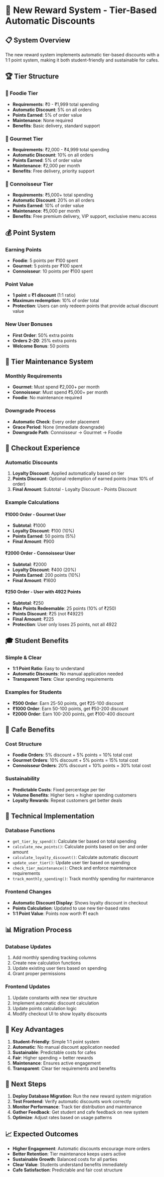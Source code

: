 # 🎯 New Reward System - Tier-Based Automatic Discounts

## 📋 **System Overview**

The new reward system implements automatic tier-based discounts with a 1:1 point system, making it both student-friendly and sustainable for cafes.

## 🏆 **Tier Structure**

### **🥉 Foodie Tier**
- **Requirements**: ₹0 - ₹1,999 total spending
- **Automatic Discount**: 5% on all orders
- **Points Earned**: 5% of order value
- **Maintenance**: None required
- **Benefits**: Basic delivery, standard support

### **🥈 Gourmet Tier**
- **Requirements**: ₹2,000 - ₹4,999 total spending
- **Automatic Discount**: 10% on all orders
- **Points Earned**: 5% of order value
- **Maintenance**: ₹2,000 per month
- **Benefits**: Free delivery, priority support

### **🥇 Connoisseur Tier**
- **Requirements**: ₹5,000+ total spending
- **Automatic Discount**: 20% on all orders
- **Points Earned**: 10% of order value
- **Maintenance**: ₹5,000 per month
- **Benefits**: Free premium delivery, VIP support, exclusive menu access

## 💰 **Point System**

### **Earning Points**
- **Foodie**: 5 points per ₹100 spent
- **Gourmet**: 5 points per ₹100 spent
- **Connoisseur**: 10 points per ₹100 spent

### **Point Value**
- **1 point = ₹1 discount** (1:1 ratio)
- **Maximum redemption**: 10% of order total
- **Protection**: Users can only redeem points that provide actual discount value

### **New User Bonuses**
- **First Order**: 50% extra points
- **Orders 2-20**: 25% extra points
- **Welcome Bonus**: 50 points

## 🔄 **Tier Maintenance System**

### **Monthly Requirements**
- **Gourmet**: Must spend ₹2,000+ per month
- **Connoisseur**: Must spend ₹5,000+ per month
- **Foodie**: No maintenance required

### **Downgrade Process**
- **Automatic Check**: Every order placement
- **Grace Period**: None (immediate downgrade)
- **Downgrade Path**: Connoisseur → Gourmet → Foodie

## 🛒 **Checkout Experience**

### **Automatic Discounts**
1. **Loyalty Discount**: Applied automatically based on tier
2. **Points Discount**: Optional redemption of earned points (max 10% of order)
3. **Final Amount**: Subtotal - Loyalty Discount - Points Discount

### **Example Calculations**

#### **₹1000 Order - Gourmet User**
- **Subtotal**: ₹1000
- **Loyalty Discount**: ₹100 (10%)
- **Points Earned**: 50 points (5%)
- **Final Amount**: ₹900

#### **₹2000 Order - Connoisseur User**
- **Subtotal**: ₹2000
- **Loyalty Discount**: ₹400 (20%)
- **Points Earned**: 200 points (10%)
- **Final Amount**: ₹1600

#### **₹250 Order - User with 4922 Points**
- **Subtotal**: ₹250
- **Max Points Redeemable**: 25 points (10% of ₹250)
- **Points Discount**: ₹25 (not ₹4922!)
- **Final Amount**: ₹225
- **Protection**: User only loses 25 points, not all 4922

## 🎓 **Student Benefits**

### **Simple & Clear**
- **1:1 Point Ratio**: Easy to understand
- **Automatic Discounts**: No manual application needed
- **Transparent Tiers**: Clear spending requirements

### **Examples for Students**
- **₹500 Order**: Earn 25-50 points, get ₹25-100 discount
- **₹1000 Order**: Earn 50-100 points, get ₹50-200 discount
- **₹2000 Order**: Earn 100-200 points, get ₹100-400 discount

## 💼 **Cafe Benefits**

### **Cost Structure**
- **Foodie Orders**: 5% discount + 5% points = 10% total cost
- **Gourmet Orders**: 10% discount + 5% points = 15% total cost
- **Connoisseur Orders**: 20% discount + 10% points = 30% total cost

### **Sustainability**
- **Predictable Costs**: Fixed percentage per tier
- **Volume Benefits**: Higher tiers = higher spending customers
- **Loyalty Rewards**: Repeat customers get better deals

## 🔧 **Technical Implementation**

### **Database Functions**
- `get_tier_by_spend()`: Calculate tier based on total spending
- `calculate_new_points()`: Calculate points based on tier and order amount
- `calculate_loyalty_discount()`: Calculate automatic discount
- `update_user_tier()`: Update user tier based on spending
- `check_tier_maintenance()`: Check and enforce maintenance requirements
- `track_monthly_spending()`: Track monthly spending for maintenance

### **Frontend Changes**
- **Automatic Discount Display**: Shows loyalty discount in checkout
- **Points Calculation**: Updated to use new tier-based rates
- **1:1 Point Value**: Points now worth ₹1 each

## 📊 **Migration Process**

### **Database Updates**
1. Add monthly spending tracking columns
2. Create new calculation functions
3. Update existing user tiers based on spending
4. Grant proper permissions

### **Frontend Updates**
1. Update constants with new tier structure
2. Implement automatic discount calculation
3. Update points calculation logic
4. Modify checkout UI to show loyalty discounts

## 🎯 **Key Advantages**

1. **Student-Friendly**: Simple 1:1 point system
2. **Automatic**: No manual discount application needed
3. **Sustainable**: Predictable costs for cafes
4. **Fair**: Higher spending = better rewards
5. **Maintenance**: Ensures active engagement
6. **Transparent**: Clear tier requirements and benefits

## 🚀 **Next Steps**

1. **Deploy Database Migration**: Run the new reward system migration
2. **Test Frontend**: Verify automatic discounts work correctly
3. **Monitor Performance**: Track tier distribution and maintenance
4. **Gather Feedback**: Get student and cafe feedback on new system
5. **Optimize**: Adjust rates based on usage patterns

## 📈 **Expected Outcomes**

- **Higher Engagement**: Automatic discounts encourage more orders
- **Better Retention**: Tier maintenance keeps users active
- **Sustainable Growth**: Balanced costs for all parties
- **Clear Value**: Students understand benefits immediately
- **Cafe Satisfaction**: Predictable and fair cost structure
